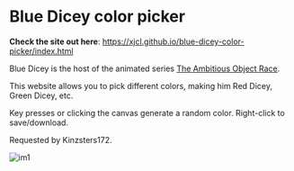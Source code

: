 # Blue Dicey color picker

**Check the site out here**:
    https://xjcl.github.io/blue-dicey-color-picker/index.html

Blue Dicey is the host of the animated series [The Ambitious Object Race](https://www.youtube.com/watch?v=8z_gvU6t5pA).

This website allows you to pick different colors, making him Red Dicey, Green Dicey, etc.

Key presses or clicking the canvas generate a random color. Right-click to save/download.

Requested by Kinzsters172.

![im1](https://xjcl.github.io/blue-dicey-color-picker/blue-dicey-transparent.png)
